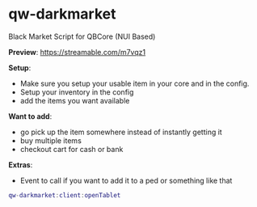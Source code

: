 # qw-darkmarket
Black Market Script for QBCore (NUI Based)

**Preview**:
https://streamable.com/m7vqz1

**Setup**:
- Make sure you setup your usable item in your core and in the config.
- Setup your inventory in the config
- add the items you want available

**Want to add**:
- go pick up the item somewhere instead of instantly getting it
- buy multiple items
- checkout cart for cash or bank

**Extras**:
- Event to call if you want to add it to a ped or something like that

```lua
qw-darkmarket:client:openTablet
```
